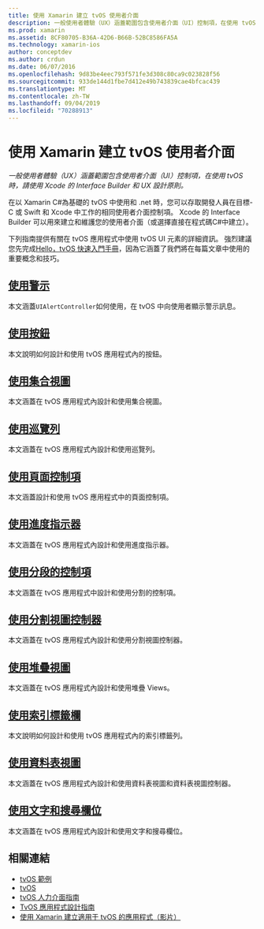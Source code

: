 ```yaml
---
title: 使用 Xamarin 建立 tvOS 使用者介面
description: 一般使用者體驗（UX）涵蓋範圍包含使用者介面（UI）控制項，在使用 tvOS 時，請使用 Xcode 的 Interface Builder 和 UX 設計原則。
ms.prod: xamarin
ms.assetid: 8CF80705-B36A-42D6-B66B-52BC8586FA5A
ms.technology: xamarin-ios
author: conceptdev
ms.author: crdun
ms.date: 06/07/2016
ms.openlocfilehash: 9d83be4eec793f571fe3d308c80ca9c023828f56
ms.sourcegitcommit: 933de144d1fbe7d412e49b743839cae4bfcac439
ms.translationtype: MT
ms.contentlocale: zh-TW
ms.lasthandoff: 09/04/2019
ms.locfileid: "70288913"
---
```

# <a name="building-tvos-user-interfaces-with-xamarin"></a>使用 Xamarin 建立 tvOS 使用者介面

_一般使用者體驗（UX）涵蓋範圍包含使用者介面（UI）控制項，在使用 tvOS 時，請使用 Xcode 的 Interface Builder 和 UX 設計原則。_

在以 Xamarin C#為基礎的 tvOS 中使用和 .net 時，您可以存取開發人員在目標-C 或 Swift 和 Xcode 中工作的相同使用者介面控制項。 Xcode 的 Interface Builder 可以用來建立和維護您的使用者介面（或選擇直接在程式碼C#中建立）。

下列指南提供有關在 tvOS 應用程式中使用 tvOS UI 元素的詳細資訊。 強烈建議您先完成[Hello，tvOS 快速入門手冊](~/ios/tvos/get-started/hello-tvos.md)，因為它涵蓋了我們將在每篇文章中使用的重要概念和技巧。

## <a name="working-with-alertsiostvosuser-interfacealertsmd"></a>[使用警示](~/ios/tvos/user-interface/alerts.md)

本文涵蓋`UIAlertController`如何使用，在 tvOS 中向使用者顯示警示訊息。

## <a name="working-with-buttonsiostvosuser-interfacebuttonsmd"></a>[使用按鈕](~/ios/tvos/user-interface/buttons.md)

本文說明如何設計和使用 tvOS 應用程式內的按鈕。

## <a name="working-with-collection-viewsiostvosuser-interfacecollection-viewsmd"></a>[使用集合視圖](~/ios/tvos/user-interface/collection-views.md)

本文涵蓋在 tvOS 應用程式內設計和使用集合視圖。

## <a name="working-with-navigation-barsiostvosuser-interfacenavigation-barsmd"></a>[使用巡覽列](~/ios/tvos/user-interface/navigation-bars.md)

本文涵蓋在 tvOS 應用程式內設計和使用巡覽列。

## <a name="working-with-page-controlsiostvosuser-interfacepage-controlsmd"></a>[使用頁面控制項](~/ios/tvos/user-interface/page-controls.md)

本文涵蓋設計和使用 tvOS 應用程式中的頁面控制項。

## <a name="working-with-progress-indicatorsiostvosuser-interfaceprogress-indicatorsmd"></a>[使用進度指示器](~/ios/tvos/user-interface/progress-indicators.md)

本文涵蓋在 tvOS 應用程式內設計和使用進度指示器。

## <a name="working-with-segmented-controlsiostvosuser-interfacesegmented-controlsmd"></a>[使用分段的控制項](~/ios/tvos/user-interface/segmented-controls.md)

本文涵蓋在 tvOS 應用程式中設計和使用分割的控制項。

## <a name="working-with-split-view-controllersiostvosuser-interfacesplit-viewsmd"></a>[使用分割視圖控制器](~/ios/tvos/user-interface/split-views.md)

本文涵蓋在 tvOS 應用程式內設計和使用分割視圖控制器。

## <a name="working-with-stack-viewsiostvosuser-interfacestacked-viewsmd"></a>[使用堆疊視圖](~/ios/tvos/user-interface/stacked-views.md)

本文涵蓋在 tvOS 應用程式內設計和使用堆疊 Views。

## <a name="working-with-tab-barsiostvosuser-interfacetab-barsmd"></a>[使用索引標籤欄](~/ios/tvos/user-interface/tab-bars.md)

本文說明如何設計和使用 tvOS 應用程式內的索引標籤列。

## <a name="working-with-table-viewsiostvosuser-interfacetable-viewsmd"></a>[使用資料表視圖](~/ios/tvos/user-interface/table-views.md)

本文涵蓋在 tvOS 應用程式內設計和使用資料表視圖和資料表視圖控制器。

## <a name="working-with-text-and-search-fieldsiostvosuser-interfacetext-fields-and-searchmd"></a>[使用文字和搜尋欄位](~/ios/tvos/user-interface/text-fields-and-search.md)

本文涵蓋在 tvOS 應用程式內設計和使用文字和搜尋欄位。



## <a name="related-links"></a>相關連結

- [tvOS 範例](https://docs.microsoft.com/samples/browse/?products=xamarin&term=Xamarin.iOS+tvOS)
- [tvOS](https://developer.apple.com/tvos/)
- [tvOS 人力介面指南](https://developer.apple.com/tvos/human-interface-guidelines/)
- [TvOS 應用程式設計指南](https://developer.apple.com/library/prerelease/tvos/documentation/General/Conceptual/AppleTV_PG/)
- [使用 Xamarin 建立適用于 tvOS 的應用程式（影片）](https://university.xamarin.com/lightninglectures/tvos-with-xamarin)
